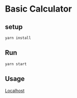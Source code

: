 # Basic Calculator

## setup
```
yarn install
```

## Run
```
yarn start
```

## Usage
[Localhost](http://localhost:3000)
